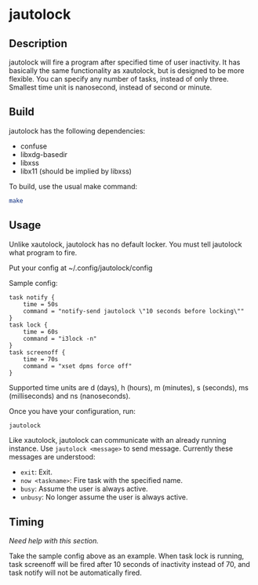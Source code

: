 # jautolock

## Description

jautolock will fire a program after specified time of user inactivity.
It has basically the same functionality as xautolock,
but is designed to be more flexible.
You can specify any number of tasks, instead of only three.
Smallest time unit is nanosecond, instead of second or minute.

## Build

jautolock has the following dependencies:
  * confuse
  * libxdg-basedir
  * libxss
  * libx11 (should be implied by libxss)

To build, use the usual make command:
```bash
make
```

## Usage

Unlike xautolock, jautolock has no default locker.
You must tell jautolock what program to fire.

Put your config at ~/.config/jautolock/config

Sample config:
```
task notify {
    time = 50s
    command = "notify-send jautolock \"10 seconds before locking\""
}
task lock {
    time = 60s
    command = "i3lock -n"
}
task screenoff {
    time = 70s
    command = "xset dpms force off"
}
```
Supported time units are d (days), h (hours), m (minutes),
s (seconds), ms (milliseconds) and ns (nanoseconds).

Once you have your configuration, run:
```bash
jautolock
```

Like xautolock, jautolock can communicate with an already running instance.
Use `jautolock <message>` to send message.
Currently these messages are understood:

+ `exit`: Exit.
+ `now <taskname>`: Fire task with the specified name.
+ `busy`: Assume the user is always active.
+ `unbusy`: No longer assume the user is always active.

## Timing

*Need help with this section.*

Take the sample config above as an example.
When task lock is running,
task screenoff will be fired after 10 seconds of inactivity instead of 70,
and task notify will not be automatically fired.
